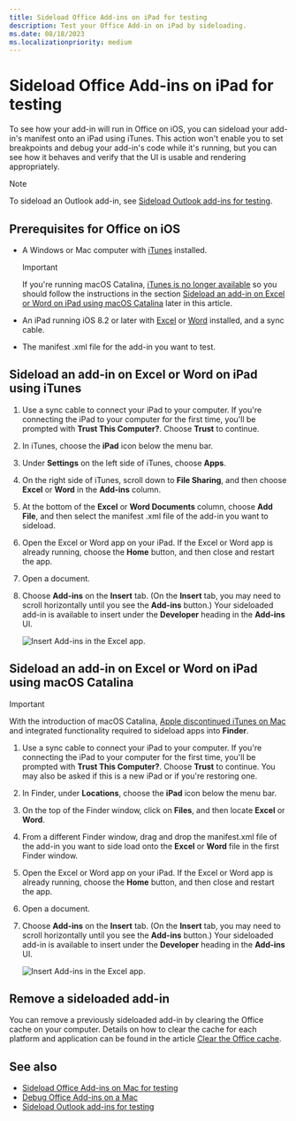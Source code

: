 ```yaml
---
title: Sideload Office Add-ins on iPad for testing
description: Test your Office Add-in on iPad by sideloading.
ms.date: 08/18/2023
ms.localizationpriority: medium
---
```


# Sideload Office Add-ins on iPad for testing

To see how your add-in will run in Office on iOS, you can sideload your add-in's manifest onto an iPad using iTunes. This action won't enable you to set breakpoints and debug your add-in's code while it's running, but you can see how it behaves and verify that the UI is usable and rendering appropriately.

> [!NOTE]
> To sideload an Outlook add-in, see [Sideload Outlook add-ins for testing](../outlook/sideload-outlook-add-ins-for-testing.md).

## Prerequisites for Office on iOS

- A Windows or Mac computer with [iTunes](https://www.apple.com/itunes/download/) installed.
  > [!IMPORTANT]
  > If you're running macOS Catalina, [iTunes is no longer available](https://support.apple.com/HT210200) so you should follow the instructions in the section [Sideload an add-in on Excel or Word on iPad using macOS Catalina](#sideload-an-add-in-on-excel-or-word-on-ipad-using-macos-catalina) later in this article.

- An iPad running iOS 8.2 or later with [Excel](https://apps.apple.com/app/microsoft-excel/id586683407) or [Word](https://apps.apple.com/app/microsoft-word/id586447913) installed, and a sync cable.

- The manifest .xml file for the add-in you want to test.

## Sideload an add-in on Excel or Word on iPad using iTunes

1. Use a sync cable to connect your iPad to your computer. If you're connecting the iPad to your computer for the first time, you'll be prompted with **Trust This Computer?**. Choose **Trust** to continue.

1. In iTunes, choose the **iPad** icon below the menu bar.

1. Under **Settings** on the left side of iTunes, choose **Apps**.

1. On the right side of iTunes, scroll down to **File Sharing**, and then choose **Excel** or **Word** in the **Add-ins** column.

1. At the bottom of the **Excel** or **Word Documents** column, choose **Add File**, and then select the manifest .xml file of the add-in you want to sideload.

1. Open the Excel or Word app on your iPad. If the Excel or Word app is already running, choose the **Home** button, and then close and restart the app.

1. Open a document.

1. Choose **Add-ins** on the **Insert** tab. (On the **Insert** tab, you may need to scroll horizontally until you see the **Add-ins** button.) Your sideloaded add-in is available to insert under the **Developer** heading in the **Add-ins** UI.

    ![Insert Add-ins in the Excel app.](../images/excel-insert-add-in.png)

## Sideload an add-in on Excel or Word on iPad using macOS Catalina

> [!IMPORTANT]
> With the introduction of macOS Catalina, [Apple discontinued iTunes on Mac](https://support.apple.com/HT210200) and integrated functionality required to sideload apps into **Finder**.

1. Use a sync cable to connect your iPad to your computer. If you're connecting the iPad to your computer for the first time, you'll be prompted with **Trust This Computer?**. Choose **Trust** to continue. You may also be asked if this is a new iPad or if you're restoring one.

1. In Finder, under **Locations**, choose the **iPad** icon below the menu bar.

1. On the top of the Finder window, click on **Files**, and then locate **Excel** or **Word**.

1. From a different Finder window, drag and drop the manifest.xml file of the add-in you want to side load onto the **Excel** or **Word** file in the first Finder window.

1. Open the Excel or Word app on your iPad. If the Excel or Word app is already running, choose the **Home** button, and then close and restart the app.

1. Open a document.

1. Choose **Add-ins** on the **Insert** tab. (On the **Insert** tab, you may need to scroll horizontally until you see the **Add-ins** button.) Your sideloaded add-in is available to insert under the **Developer** heading in the **Add-ins** UI.

    ![Insert Add-ins in the Excel app.](../images/excel-insert-add-in.png)

## Remove a sideloaded add-in

You can remove a previously sideloaded add-in by clearing the Office cache on your computer. Details on how to clear the cache for each platform and application can be found in the article [Clear the Office cache](clear-cache.md).

## See also

- [Sideload Office Add-ins on Mac for testing](sideload-an-office-add-in-on-mac.md)
- [Debug Office Add-ins on a Mac](debug-office-add-ins-on-ipad-and-mac.md)
- [Sideload Outlook add-ins for testing](../outlook/sideload-outlook-add-ins-for-testing.md)
